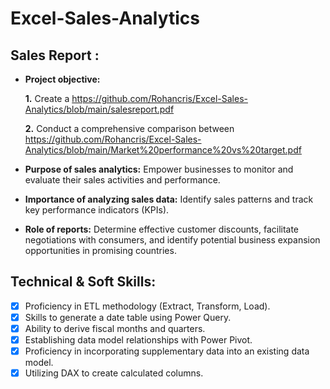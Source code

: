 # Excel-Sales-Analytics
## Sales Report :


- **Project objective:** 

    **1.** Create a https://github.com/Rohancris/Excel-Sales-Analytics/blob/main/salesreport.pdf 

    **2.** Conduct a comprehensive comparison between https://github.com/Rohancris/Excel-Sales-Analytics/blob/main/Market%20performance%20vs%20target.pdf

- **Purpose of sales analytics:** Empower businesses to monitor and evaluate their sales activities and performance.

- **Importance of analyzing sales data:** Identify sales patterns and track key performance indicators (KPIs).

- **Role of reports:** Determine effective customer discounts, facilitate negotiations with consumers, and identify potential business expansion opportunities in promising countries.

## Technical & Soft Skills:
- [x]	Proficiency in ETL methodology (Extract, Transform, Load).
- [x]	Skills to generate a date table using Power Query.
- [x]	Ability to derive fiscal months and quarters.
- [x]	Establishing data model relationships with Power Pivot.
- [x]	Proficiency in incorporating supplementary data into an existing data model.
- [x]	Utilizing DAX to create calculated columns.
